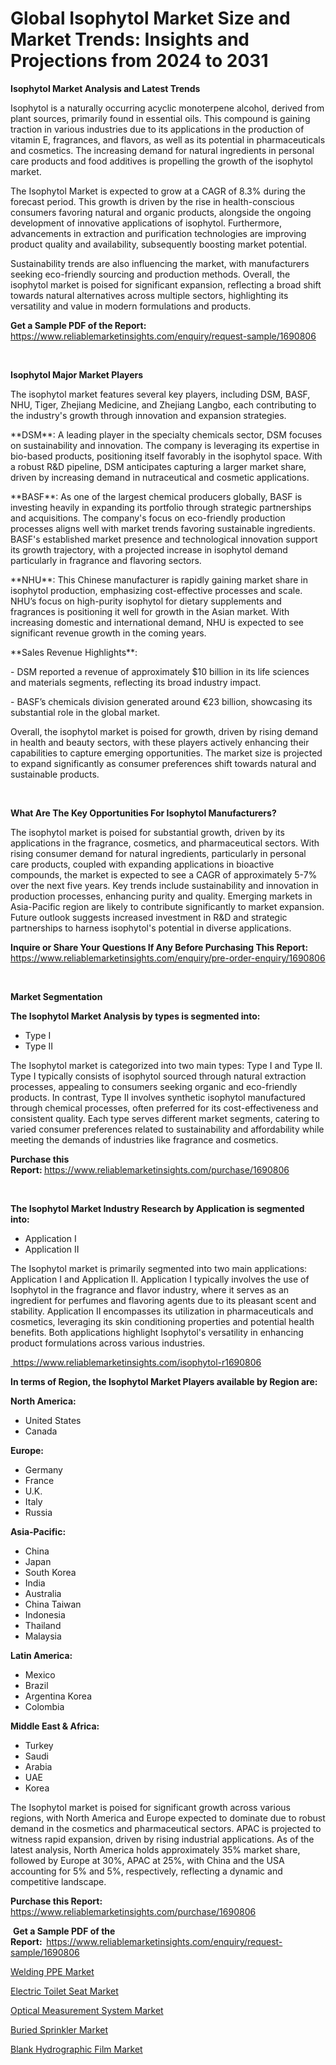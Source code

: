 <p><h1>Global Isophytol Market Size and Market Trends: Insights and Projections from 2024 to 2031</h1></p><p><strong>Isophytol Market Analysis and Latest Trends</strong></p>
<p><p>Isophytol is a naturally occurring acyclic monoterpene alcohol, derived from plant sources, primarily found in essential oils. This compound is gaining traction in various industries due to its applications in the production of vitamin E, fragrances, and flavors, as well as its potential in pharmaceuticals and cosmetics. The increasing demand for natural ingredients in personal care products and food additives is propelling the growth of the isophytol market.</p><p>The Isophytol Market is expected to grow at a CAGR of 8.3% during the forecast period. This growth is driven by the rise in health-conscious consumers favoring natural and organic products, alongside the ongoing development of innovative applications of isophytol. Furthermore, advancements in extraction and purification technologies are improving product quality and availability, subsequently boosting market potential. </p><p>Sustainability trends are also influencing the market, with manufacturers seeking eco-friendly sourcing and production methods. Overall, the isophytol market is poised for significant expansion, reflecting a broad shift towards natural alternatives across multiple sectors, highlighting its versatility and value in modern formulations and products.</p></p>
<p><strong>Get a Sample PDF of the Report:&nbsp;</strong> <a href="https://www.reliablemarketinsights.com/enquiry/request-sample/1690806?utm_campaign=1575&utm_medium=2&utm_source=Github&utm_content=ia&utm_term=17102024&utm_id=isophytol">https://www.reliablemarketinsights.com/enquiry/request-sample/1690806</a></p>
<p>&nbsp;</p>
<p><strong>Isophytol Major Market Players</strong></p>
<p><p>The isophytol market features several key players, including DSM, BASF, NHU, Tiger, Zhejiang Medicine, and Zhejiang Langbo, each contributing to the industry's growth through innovation and expansion strategies.</p><p>**DSM**: A leading player in the specialty chemicals sector, DSM focuses on sustainability and innovation. The company is leveraging its expertise in bio-based products, positioning itself favorably in the isophytol space. With a robust R&D pipeline, DSM anticipates capturing a larger market share, driven by increasing demand in nutraceutical and cosmetic applications.</p><p>**BASF**: As one of the largest chemical producers globally, BASF is investing heavily in expanding its portfolio through strategic partnerships and acquisitions. The company's focus on eco-friendly production processes aligns well with market trends favoring sustainable ingredients. BASF's established market presence and technological innovation support its growth trajectory, with a projected increase in isophytol demand particularly in fragrance and flavoring sectors.</p><p>**NHU**: This Chinese manufacturer is rapidly gaining market share in isophytol production, emphasizing cost-effective processes and scale. NHU’s focus on high-purity isophytol for dietary supplements and fragrances is positioning it well for growth in the Asian market. With increasing domestic and international demand, NHU is expected to see significant revenue growth in the coming years.</p><p>**Sales Revenue Highlights**: </p><p>- DSM reported a revenue of approximately $10 billion in its life sciences and materials segments, reflecting its broad industry impact.</p><p>- BASF’s chemicals division generated around €23 billion, showcasing its substantial role in the global market.</p><p>Overall, the isophytol market is poised for growth, driven by rising demand in health and beauty sectors, with these players actively enhancing their capabilities to capture emerging opportunities. The market size is projected to expand significantly as consumer preferences shift towards natural and sustainable products.</p></p>
<p>&nbsp;</p>
<p><strong>What Are The Key Opportunities For Isophytol Manufacturers?</strong></p>
<p><p>The isophytol market is poised for substantial growth, driven by its applications in the fragrance, cosmetics, and pharmaceutical sectors. With rising consumer demand for natural ingredients, particularly in personal care products, coupled with expanding applications in bioactive compounds, the market is expected to see a CAGR of approximately 5-7% over the next five years. Key trends include sustainability and innovation in production processes, enhancing purity and quality. Emerging markets in Asia-Pacific region are likely to contribute significantly to market expansion. Future outlook suggests increased investment in R&D and strategic partnerships to harness isophytol's potential in diverse applications.</p></p>
<p><strong>Inquire or Share Your Questions If Any Before Purchasing This Report:</strong> <a href="https://www.reliablemarketinsights.com/enquiry/pre-order-enquiry/1690806?utm_campaign=1575&utm_medium=2&utm_source=Github&utm_content=ia&utm_term=17102024&utm_id=isophytol">https://www.reliablemarketinsights.com/enquiry/pre-order-enquiry/1690806</a></p>
<p>&nbsp;</p>
<p><strong>Market Segmentation</strong></p>
<p><strong>The Isophytol Market Analysis by types is segmented into:</strong></p>
<p><ul><li>Type I</li><li>Type II</li></ul></p>
<p><p>The Isophytol market is categorized into two main types: Type I and Type II. Type I typically consists of isophytol sourced through natural extraction processes, appealing to consumers seeking organic and eco-friendly products. In contrast, Type II involves synthetic isophytol manufactured through chemical processes, often preferred for its cost-effectiveness and consistent quality. Each type serves different market segments, catering to varied consumer preferences related to sustainability and affordability while meeting the demands of industries like fragrance and cosmetics.</p></p>
<p><strong>Purchase this Report:&nbsp;</strong><a href="https://www.reliablemarketinsights.com/purchase/1690806?utm_campaign=1575&utm_medium=2&utm_source=Github&utm_content=ia&utm_term=17102024&utm_id=isophytol">https://www.reliablemarketinsights.com/purchase/1690806</a></p>
<p>&nbsp;</p>
<p><strong>The Isophytol Market Industry Research by Application is segmented into:</strong></p>
<p><ul><li>Application I</li><li>Application II</li></ul></p>
<p><p>The Isophytol market is primarily segmented into two main applications: Application I and Application II. Application I typically involves the use of Isophytol in the fragrance and flavor industry, where it serves as an ingredient for perfumes and flavoring agents due to its pleasant scent and stability. Application II encompasses its utilization in pharmaceuticals and cosmetics, leveraging its skin conditioning properties and potential health benefits. Both applications highlight Isophytol's versatility in enhancing product formulations across various industries.</p></p>
<p><a href="https://www.reliablemarketinsights.com/isophytol-r1690806?utm_campaign=1575&utm_medium=2&utm_source=Github&utm_content=ia&utm_term=17102024&utm_id=isophytol">&nbsp;https://www.reliablemarketinsights.com/isophytol-r1690806</a></p>
<p><strong>In terms of Region, the Isophytol Market Players available by Region are:</strong></p>
<p>
    <p> <strong> North America: </strong>
        <ul>
            <li>United States</li>
            <li>Canada</li>
        </ul>
        </p> 
    <p> <strong> Europe: </strong>
        <ul>
            <li>Germany</li>
            <li>France</li>
            <li>U.K.</li>
            <li>Italy</li>
            <li>Russia</li>
        </ul>
        </p> 
    <p> <strong> Asia-Pacific: </strong>
        <ul>
            <li>China</li>
            <li>Japan</li>
            <li>South Korea</li>
            <li>India</li>
            <li>Australia</li>
            <li>China Taiwan</li>
            <li>Indonesia</li>
            <li>Thailand</li>
            <li>Malaysia</li>
        </ul>
        </p> 
    <p> <strong> Latin America: </strong>
        <ul>
            <li>Mexico</li>
            <li>Brazil</li>
            <li>Argentina Korea</li>
            <li>Colombia</li>
        </ul>
        </p> 
    <p> <strong> Middle East & Africa: </strong>
        <ul>
            <li>Turkey</li>
            <li>Saudi</li>
            <li>Arabia</li>
            <li>UAE</li>
            <li>Korea</li>
        </ul>
    </p>
    </p>
<p><p>The Isophytol market is poised for significant growth across various regions, with North America and Europe expected to dominate due to robust demand in the cosmetics and pharmaceutical sectors. APAC is projected to witness rapid expansion, driven by rising industrial applications. As of the latest analysis, North America holds approximately 35% market share, followed by Europe at 30%, APAC at 25%, with China and the USA accounting for 5% and 5%, respectively, reflecting a dynamic and competitive landscape.</p></p>
<p><strong>Purchase this Report: </strong><a href="https://www.reliablemarketinsights.com/purchase/1690806?utm_campaign=1575&utm_medium=2&utm_source=Github&utm_content=ia&utm_term=17102024&utm_id=isophytol">https://www.reliablemarketinsights.com/purchase/1690806</a></p>
<p>&nbsp;<strong>Get a Sample PDF of the Report:&nbsp;&nbsp;</strong><a href="https://www.reliablemarketinsights.com/enquiry/request-sample/1690806?utm_campaign=1575&utm_medium=2&utm_source=Github&utm_content=ia&utm_term=17102024&utm_id=isophytol">https://www.reliablemarketinsights.com/enquiry/request-sample/1690806</a></p>
<p><strong></strong></p>
<p><p><a href="https://www.linkedin.com/pulse/future-trends-global-welding-ppe-market-insights-analysis-xcewe?utm_campaign=1575&utm_medium=2&utm_source=Github&utm_content=ia&utm_term=17102024&utm_id=isophytol">Welding PPE Market</a></p><p><a href="https://www.linkedin.com/pulse/electric-toilet-seat-market-forecasts-trends-impact-analysis-vayfe?utm_campaign=1575&utm_medium=2&utm_source=Github&utm_content=ia&utm_term=17102024&utm_id=isophytol">Electric Toilet Seat Market</a></p><p><a href="https://issuu.com/reportprime-2/docs/optical-measurement-system-market-s_8b680d56dec449?utm_campaign=1575&utm_medium=2&utm_source=Github&utm_content=ia&utm_term=17102024&utm_id=isophytol">Optical Measurement System Market</a></p><p><a href="https://www.linkedin.com/pulse/insights-buried-sprinkler-market-players-size-geographical-vhefe?utm_campaign=1575&utm_medium=2&utm_source=Github&utm_content=ia&utm_term=17102024&utm_id=isophytol">Buried Sprinkler Market</a></p><p><a href="https://www.linkedin.com/pulse/in-depth-analysis-global-blank-hydrographic-film-market-scope-6alxe?utm_campaign=1575&utm_medium=2&utm_source=Github&utm_content=ia&utm_term=17102024&utm_id=isophytol">Blank Hydrographic Film Market</a></p></p>